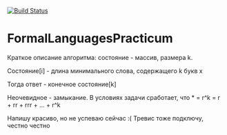 [![Build Status](https://travis-ci.com/yaishenka/FormalLanguagesPracticum.svg?token=pCrpi9sFsEEr78ZMRHRN&branch=master)](https://travis-ci.com/yaishenka/FormalLanguagesPracticum/builds)
# FormalLanguagesPracticum

Краткое описание алгоритма: состояние - массив, размера k.

Состояние[i] - длина минимального слова, содержащего k букв x

Тогда ответ - конечное состояние[k]

Неочевидное - замыкание. В условиях задачи сработает, что * = r^k = r + rr + rrr + ... + r^k

Напишу красиво, но не успеваю сейчас :( Тревис тоже подключу, честно честно
